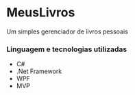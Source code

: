 # MeusLivros
Um simples gerenciador de livros pessoais

### Linguagem e tecnologias utilizadas

- C#
- .Net Framework
- WPF
- MVP
